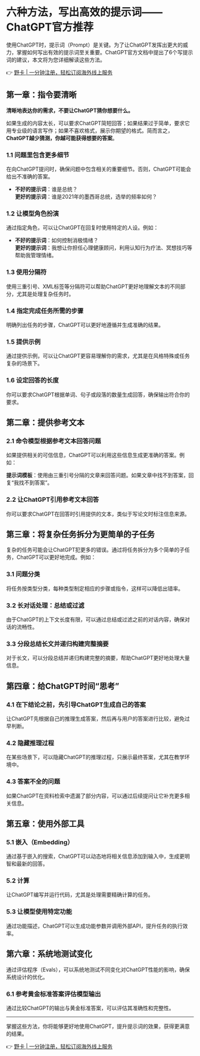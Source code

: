 # 六种方法，写出高效的提示词——ChatGPT官方推荐

使用ChatGPT时，提示词（Prompt）是关键。为了让ChatGPT发挥出更大的威力，掌握如何写出有效的提示词至关重要。ChatGPT官方文档中提出了6个写提示词的建议，本文将为您详细解读这些方法。

👉 [野卡 | 一分钟注册，轻松订阅海外线上服务](https://bbtdd.com/yeka)

## 第一章：指令要清晰

**清晰地表达你的需求，不要让ChatGPT猜你想要什么。**

如果生成的内容太长，可以要求ChatGPT简短回答；如果结果过于简单，要求它用专业级的语言写作；如果不喜欢格式，展示你期望的格式。简而言之，**ChatGPT越少猜测，你越可能获得想要的答案**。

### 1.1 问题里包含更多细节

在向ChatGPT提问时，确保问题中包含相关的重要细节。否则，ChatGPT可能会给出不准确的答案。

- **不好的提示词**：谁是总统？  
  **更好的提示词**：谁是2021年的墨西哥总统，选举的频率如何？

### 1.2 让模型角色扮演

通过指定角色，可以让ChatGPT在回复时使用特定的人设。例如：

- **不好的提示词**：如何控制消极情绪？  
  **更好的提示词**：我想让你担任心理健康顾问，利用认知行为疗法、冥想技巧等帮助我管理情绪。

### 1.3 使用分隔符

使用三重引号、XML标签等分隔符可以帮助ChatGPT更好地理解文本的不同部分，尤其是处理复杂任务时。

### 1.4 指定完成任务所需的步骤

明确列出任务的步骤，ChatGPT可以更好地遵循并生成准确的结果。

### 1.5 提供示例

通过提供示例，可以让ChatGPT更容易理解你的需求，尤其是在风格特殊或任务复杂的场景下。

### 1.6 设定回答的长度

你可以要求ChatGPT根据单词、句子或段落的数量生成回答，确保输出符合你的要求。

## 第二章：提供参考文本

### 2.1 命令模型根据参考文本回答问题

如果提供相关的可信信息，ChatGPT可以利用这些信息生成更准确的答案。例如：

**提示词模板**：使用由三重引号分隔的文章来回答问题。如果文章中找不到答案，回复“我找不到答案”。

### 2.2 让ChatGPT引用参考文本回答

你可以要求ChatGPT在回答时引用提供的文本，类似于写论文时标注信息来源。

## 第三章：将复杂任务拆分为更简单的子任务

复杂的任务可能会让ChatGPT犯更多的错误。通过将任务拆分为多个简单的子任务，ChatGPT可以更好地完成。例如：

### 3.1 问题分类

将任务按类型分类，每种类型制定相应的步骤或指令，这样可以降低出错率。

### 3.2 长对话处理：总结或过滤

由于ChatGPT的上下文长度有限，可以通过总结或过滤之前的对话内容，确保对话的流畅性。

### 3.3 分段总结长文并递归构建完整摘要

对于长文，可以分段总结并递归构建完整的摘要，帮助ChatGPT更好地处理大量信息。

## 第四章：给ChatGPT时间“思考”

### 4.1 在下结论之前，先引导ChatGPT生成自己的答案

让ChatGPT先根据自己的推理生成答案，然后再与用户的答案进行比较，避免过早判断。

### 4.2 隐藏推理过程

在某些场景下，可以隐藏ChatGPT的推理过程，只展示最终答案，尤其在教学环境中。

### 4.3 答案不全的问题

如果ChatGPT在资料检索中遗漏了部分内容，可以通过后续提问让它补充更多相关信息。

## 第五章：使用外部工具

### 5.1 嵌入（Embedding）

通过基于嵌入的搜索，ChatGPT可以动态地将相关信息添加到输入中，生成更明智和最新的回答。

### 5.2 计算

让ChatGPT编写并运行代码，尤其是处理需要精确计算的任务。

### 5.3 让模型使用特定功能

通过功能描述，ChatGPT可以生成功能参数并调用外部API，提升任务的执行效率。

## 第六章：系统地测试变化

通过评估程序（Evals），可以系统地测试不同变化对ChatGPT性能的影响，确保系统设计的优化。

### 6.1 参考黄金标准答案评估模型输出

通过比较ChatGPT的输出与黄金标准答案，可以评估其准确性和完整性。

---

掌握这些方法，你将能够更好地使用ChatGPT，提升提示词的效果，获得更满意的结果。

👉 [野卡 | 一分钟注册，轻松订阅海外线上服务](https://bbtdd.com/yeka)